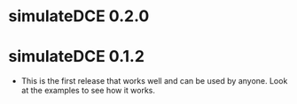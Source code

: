 # simulateDCE 0.2.0

# simulateDCE 0.1.2

* This is the first release that works well and can be used by anyone. Look at the examples to see how it works.
